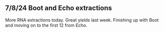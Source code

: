 ## 7/8/24 Boot and Echo extractions

More RNA extractions today. Great yields last week. Finishing up with Boot and moving on to the first 12 from Echo.

